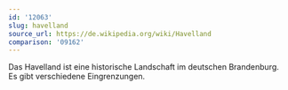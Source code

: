```yaml
---
id: '12063'
slug: havelland
source_url: https://de.wikipedia.org/wiki/Havelland
comparison: '09162'
---
```


Das Havelland ist eine historische Landschaft im deutschen Brandenburg. Es gibt verschiedene Eingrenzungen.
